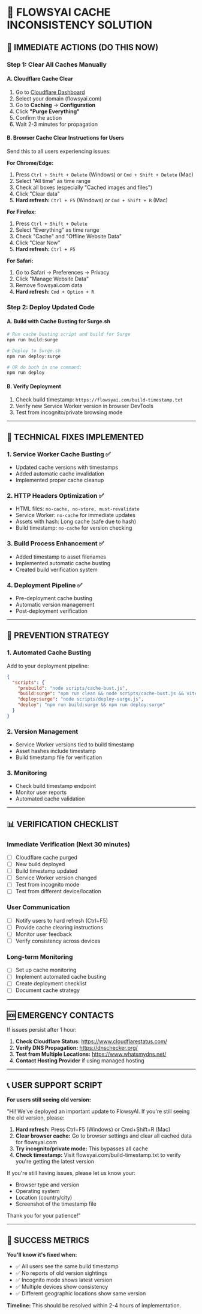 # 🚨 FLOWSYAI CACHE INCONSISTENCY SOLUTION

## 🎯 IMMEDIATE ACTIONS (DO THIS NOW)

### Step 1: Clear All Caches Manually

#### A. Cloudflare Cache Clear
1. Go to [Cloudflare Dashboard](https://dash.cloudflare.com)
2. Select your domain (flowsyai.com)
3. Go to **Caching** → **Configuration**
4. Click **"Purge Everything"**
5. Confirm the action
6. Wait 2-3 minutes for propagation

#### B. Browser Cache Clear Instructions for Users
Send this to all users experiencing issues:

**For Chrome/Edge:**
1. Press `Ctrl + Shift + Delete` (Windows) or `Cmd + Shift + Delete` (Mac)
2. Select "All time" as time range
3. Check all boxes (especially "Cached images and files")
4. Click "Clear data"
5. **Hard refresh:** `Ctrl + F5` (Windows) or `Cmd + Shift + R` (Mac)

**For Firefox:**
1. Press `Ctrl + Shift + Delete`
2. Select "Everything" as time range
3. Check "Cache" and "Offline Website Data"
4. Click "Clear Now"
5. **Hard refresh:** `Ctrl + F5`

**For Safari:**
1. Go to Safari → Preferences → Privacy
2. Click "Manage Website Data"
3. Remove flowsyai.com data
4. **Hard refresh:** `Cmd + Option + R`

### Step 2: Deploy Updated Code

#### A. Build with Cache Busting for Surge.sh
```bash
# Run cache busting script and build for Surge
npm run build:surge

# Deploy to Surge.sh
npm run deploy:surge

# OR do both in one command:
npm run deploy
```

#### B. Verify Deployment
1. Check build timestamp: `https://flowsyai.com/build-timestamp.txt`
2. Verify new Service Worker version in browser DevTools
3. Test from incognito/private browsing mode

---

## 🔧 TECHNICAL FIXES IMPLEMENTED

### 1. Service Worker Cache Busting ✅
- Updated cache versions with timestamps
- Added automatic cache invalidation
- Implemented proper cache cleanup

### 2. HTTP Headers Optimization ✅
- HTML files: `no-cache, no-store, must-revalidate`
- Service Worker: `no-cache` for immediate updates
- Assets with hash: Long cache (safe due to hash)
- Build timestamp: `no-cache` for version checking

### 3. Build Process Enhancement ✅
- Added timestamp to asset filenames
- Implemented automatic cache busting
- Created build verification system

### 4. Deployment Pipeline ✅
- Pre-deployment cache busting
- Automatic version management
- Post-deployment verification

---

## 🚀 PREVENTION STRATEGY

### 1. Automated Cache Busting
Add to your deployment pipeline:

```json
{
  "scripts": {
    "prebuild": "node scripts/cache-bust.js",
    "build:surge": "npm run clean && node scripts/cache-bust.js && vite build",
    "deploy:surge": "node scripts/deploy-surge.js",
    "deploy": "npm run build:surge && npm run deploy:surge"
  }
}
```

### 2. Version Management
- Service Worker versions tied to build timestamp
- Asset hashes include timestamp
- Build timestamp file for verification

### 3. Monitoring
- Check build timestamp endpoint
- Monitor user reports
- Automated cache validation

---

## 📊 VERIFICATION CHECKLIST

### Immediate Verification (Next 30 minutes)
- [ ] Cloudflare cache purged
- [ ] New build deployed
- [ ] Build timestamp updated
- [ ] Service Worker version changed
- [ ] Test from incognito mode
- [ ] Test from different device/location

### User Communication
- [ ] Notify users to hard refresh (Ctrl+F5)
- [ ] Provide cache clearing instructions
- [ ] Monitor user feedback
- [ ] Verify consistency across devices

### Long-term Monitoring
- [ ] Set up cache monitoring
- [ ] Implement automated cache busting
- [ ] Create deployment checklist
- [ ] Document cache strategy

---

## 🆘 EMERGENCY CONTACTS

If issues persist after 1 hour:

1. **Check Cloudflare Status:** https://www.cloudflarestatus.com/
2. **Verify DNS Propagation:** https://dnschecker.org/
3. **Test from Multiple Locations:** https://www.whatsmydns.net/
4. **Contact Hosting Provider** if using managed hosting

---

## 📞 USER SUPPORT SCRIPT

**For users still seeing old version:**

"Hi! We've deployed an important update to FlowsyAI. If you're still seeing the old version, please:

1. **Hard refresh:** Press Ctrl+F5 (Windows) or Cmd+Shift+R (Mac)
2. **Clear browser cache:** Go to browser settings and clear all cached data for flowsyai.com
3. **Try incognito/private mode:** This bypasses all cache
4. **Check timestamp:** Visit flowsyai.com/build-timestamp.txt to verify you're getting the latest version

If you're still having issues, please let us know your:
- Browser type and version
- Operating system
- Location (country/city)
- Screenshot of the timestamp file

Thank you for your patience!"

---

## 🎯 SUCCESS METRICS

**You'll know it's fixed when:**
- ✅ All users see the same build timestamp
- ✅ No reports of old version sightings
- ✅ Incognito mode shows latest version
- ✅ Multiple devices show consistency
- ✅ Different geographic locations show same version

**Timeline:** This should be resolved within 2-4 hours of implementation.
